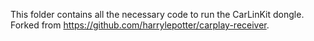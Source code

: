 This folder contains all the necessary code to run the CarLinKit dongle. Forked from https://github.com/harrylepotter/carplay-receiver.
